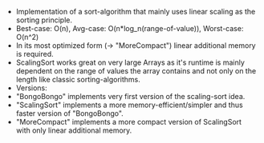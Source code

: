 - Implementation of a sort-algorithm that mainly uses linear scaling as the sorting principle.
- Best-case: O(n), Avg-case: O(n*log_n(range-of-value)), Worst-case: O(n^2)
- In its most optimized form (-> "MoreCompact") linear additional memory is required.
- ScalingSort works great on very large Arrays as it's runtime is mainly dependent on the range of values the array contains and not only on the length like classic sorting-algorithms.
- Versions:
- "BongoBongo" implements very first version of the scaling-sort idea.
- "ScalingSort" implements a more memory-efficient/simpler and thus faster version of "BongoBongo".
- "MoreCompact" implements a more compact version of ScalingSort with only linear additional memory.
